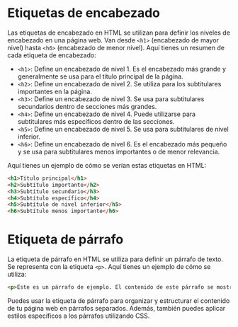 # Etiquetas de encabezado

Las etiquetas de encabezado en HTML se utilizan para definir los niveles de encabezado en una página web. Van desde `<h1>` (encabezado de mayor nivel) hasta `<h6>` (encabezado de menor nivel). Aquí tienes un resumen de cada etiqueta de encabezado:
- `<h1>`: Define un encabezado de nivel 1. Es el encabezado más grande y generalmente se usa para el título principal de la página.
- `<h2>`: Define un encabezado de nivel 2. Se utiliza para los subtitulares importantes en la página.
- `<h3>`: Define un encabezado de nivel 3. Se usa para subtitulares secundarios dentro de secciones más grandes.
- `<h4>`: Define un encabezado de nivel 4. Puede utilizarse para subtitulares más específicos dentro de las secciones.
- `<h5>`: Define un encabezado de nivel 5. Se usa para subtitulares de nivel inferior.
- `<h6>`: Define un encabezado de nivel 6. Es el encabezado más pequeño y se usa para subtitulares menos importantes o de menor relevancia.

Aquí tienes un ejemplo de cómo se verían estas etiquetas en HTML:
```html
<h1>Título principal</h1>
<h2>Subtítulo importante</h2>
<h3>Subtítulo secundario</h3>
<h4>Subtítulo específico</h4>
<h5>Subtítulo de nivel inferior</h5>
<h6>Subtítulo menos importante</h6>
```

# Etiqueta de párrafo

La etiqueta de párrafo en HTML se utiliza para definir un párrafo de texto. Se representa con la etiqueta `<p>`. Aquí tienes un ejemplo de cómo se utiliza:
```html
<p>Este es un párrafo de ejemplo. El contenido de este párrafo se mostrará como un bloque de texto en el navegador web.</p>
```
Puedes usar la etiqueta de párrafo para organizar y estructurar el contenido de tu página web en párrafos separados. Además, también puedes aplicar estilos específicos a los párrafos utilizando CSS.
